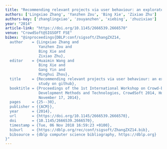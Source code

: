 ```yaml
---
title: "Recommending relevant projects via user behaviour: an exploratory study on github"
authors: ['Lingxiao Zhang', 'Yanzhen Zou', 'Bing Xie', 'Zixiao Zhu']
authors-key: ['zhanglingxiao', 'zouyanzhen', 'xiebing', 'zhuzixiao']
year: "2014"
article-link: "https://doi.org/10.1145/2666539.2666570"
venue: "CrowdSoft@SIGSOFT FSE"
bibex: "@inproceedings{DBLP:conf/sigsoft/ZhangZXZ14,
  author    = {Lingxiao Zhang and
               Yanzhen Zou and
               Bing Xie and
               Zixiao Zhu},
  editor    = {Huaimin Wang and
               Bing Xie and
               Gang Yin and
               Minghui Zhou},
  title     = {Recommending relevant projects via user behaviour: an exploratory
               study on github},
  booktitle = {Proceedings of the 1st International Workshop on Crowd-based Software
               Development Methods and Technologies, CrowdSoft 2014, Hong Kong, China,
               November 17, 2014},
  pages     = {25--30},
  publisher = {{ACM}},
  year      = {2014},
  url       = {https://doi.org/10.1145/2666539.2666570},
  doi       = {10.1145/2666539.2666570},
  timestamp = {Tue, 06 Nov 2018 16:59:23 +0100},
  biburl    = {https://dblp.org/rec/conf/sigsoft/ZhangZXZ14.bib},
  bibsource = {dblp computer science bibliography, https://dblp.org}
}"
---
```

